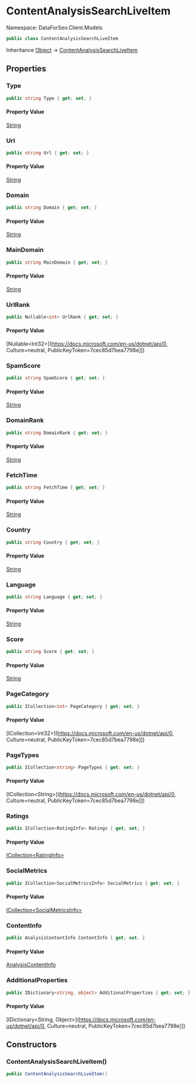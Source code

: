 # ContentAnalysisSearchLiveItem

Namespace: DataForSeo.Client.Models

```csharp
public class ContentAnalysisSearchLiveItem
```

Inheritance [Object](https://docs.microsoft.com/en-us/dotnet/api/Object) → [ContentAnalysisSearchLiveItem](./ContentAnalysisSearchLiveItem.md)

## Properties

### **Type**

```csharp
public string Type { get; set; }
```

#### Property Value

[String](https://docs.microsoft.com/en-us/dotnet/api/String)<br>

### **Url**

```csharp
public string Url { get; set; }
```

#### Property Value

[String](https://docs.microsoft.com/en-us/dotnet/api/String)<br>

### **Domain**

```csharp
public string Domain { get; set; }
```

#### Property Value

[String](https://docs.microsoft.com/en-us/dotnet/api/String)<br>

### **MainDomain**

```csharp
public string MainDomain { get; set; }
```

#### Property Value

[String](https://docs.microsoft.com/en-us/dotnet/api/String)<br>

### **UrlRank**

```csharp
public Nullable<int> UrlRank { get; set; }
```

#### Property Value

[Nullable&lt;Int32&gt;](https://docs.microsoft.com/en-us/dotnet/api/0, Culture=neutral, PublicKeyToken=7cec85d7bea7798e]])<br>

### **SpamScore**

```csharp
public string SpamScore { get; set; }
```

#### Property Value

[String](https://docs.microsoft.com/en-us/dotnet/api/String)<br>

### **DomainRank**

```csharp
public string DomainRank { get; set; }
```

#### Property Value

[String](https://docs.microsoft.com/en-us/dotnet/api/String)<br>

### **FetchTime**

```csharp
public string FetchTime { get; set; }
```

#### Property Value

[String](https://docs.microsoft.com/en-us/dotnet/api/String)<br>

### **Country**

```csharp
public string Country { get; set; }
```

#### Property Value

[String](https://docs.microsoft.com/en-us/dotnet/api/String)<br>

### **Language**

```csharp
public string Language { get; set; }
```

#### Property Value

[String](https://docs.microsoft.com/en-us/dotnet/api/String)<br>

### **Score**

```csharp
public string Score { get; set; }
```

#### Property Value

[String](https://docs.microsoft.com/en-us/dotnet/api/String)<br>

### **PageCategory**

```csharp
public ICollection<int> PageCategory { get; set; }
```

#### Property Value

[ICollection&lt;Int32&gt;](https://docs.microsoft.com/en-us/dotnet/api/0, Culture=neutral, PublicKeyToken=7cec85d7bea7798e]])<br>

### **PageTypes**

```csharp
public ICollection<string> PageTypes { get; set; }
```

#### Property Value

[ICollection&lt;String&gt;](https://docs.microsoft.com/en-us/dotnet/api/0, Culture=neutral, PublicKeyToken=7cec85d7bea7798e]])<br>

### **Ratings**

```csharp
public ICollection<RatingInfo> Ratings { get; set; }
```

#### Property Value

[ICollection&lt;RatingInfo&gt;](./RatingInfo.md)<br>

### **SocialMetrics**

```csharp
public ICollection<SocialMetricsInfo> SocialMetrics { get; set; }
```

#### Property Value

[ICollection&lt;SocialMetricsInfo&gt;](./SocialMetricsInfo.md)<br>

### **ContentInfo**

```csharp
public AnalysisContentInfo ContentInfo { get; set; }
```

#### Property Value

[AnalysisContentInfo](./AnalysisContentInfo.md)<br>

### **AdditionalProperties**

```csharp
public IDictionary<string, object> AdditionalProperties { get; set; }
```

#### Property Value

[IDictionary&lt;String, Object&gt;](https://docs.microsoft.com/en-us/dotnet/api/0, Culture=neutral, PublicKeyToken=7cec85d7bea7798e]])<br>

## Constructors

### **ContentAnalysisSearchLiveItem()**

```csharp
public ContentAnalysisSearchLiveItem()
```
